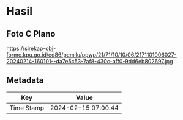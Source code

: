 # Hasil

## Foto C Plano

https://sirekap-obj-formc.kpu.go.id/ed86/pemilu/ppwp/21/71/10/10/06/2171101006027-20240214-160101--da7e5c53-7af8-430c-aff0-9dd6eb802697.jpg


## Metadata

| Key        | Value               |
| ---------- | ------------------- |
| Time Stamp | 2024-02-15 07:00:44 |



